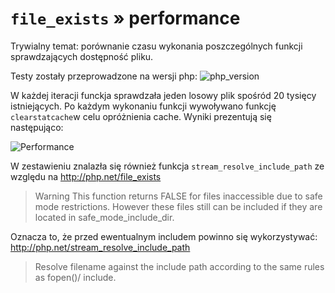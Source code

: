 # ```file_exists``` &raquo; performance

Trywialny temat: porównanie czasu wykonania poszczególnych funkcji sprawdzających dostępność pliku.

Testy zostały przeprowadzone na wersji php:
![php_version](http://q.i-systems.pl/file/71f6114b.png "php version")

W każdej iteracji funckja sprawdzała jeden losowy plik spośród 20 tysięcy istniejących. Po każdym wykonaniu funkcji wywoływano funkcję ```clearstatcache```w celu opróżnienia cache. Wyniki prezentują się następująco:

![Performance](http://q.i-systems.pl/file/ad7c4864.png "performance")

W zestawieniu znalazła się również funkcja ```stream_resolve_include_path``` ze względu na http://php.net/file_exists

> Warning This function returns FALSE for files inaccessible due to safe mode restrictions. However these files still can be included if they are located in safe_mode_include_dir.

Oznacza to, że przed ewentualnym includem powinno się wykorzystywać: http://php.net/stream_resolve_include_path

> Resolve filename against the include path according to the same rules as fopen()/ include.